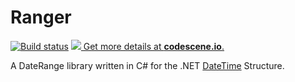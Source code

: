 Ranger
===================
[![Build status](https://ci.appveyor.com/api/projects/status/b7x7q40qbyf0xegt?svg=true)](https://ci.appveyor.com/project/dnlowman/ranger)
[![](https://codescene.io/projects/389/status.svg) Get more details at **codescene.io**.](https://codescene.io/projects/389/jobs/latest-successful/results)

A DateRange library written in C# for the .NET [DateTime](https://msdn.microsoft.com/en-us/library/system.datetime%28v=vs.110%29.aspx) Structure.
